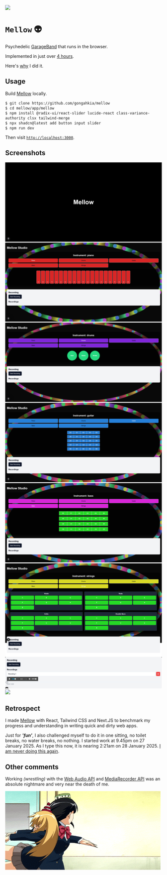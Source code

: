 [![](https://img.shields.io/badge/mellow_1.0.0-passing-green)](https://github.com/gongahkia/mellow/releases/tag/1.0.0) 

# `Mellow` 👽

Psychedelic [GarageBand](https://www.apple.com/sg/mac/garageband/) that runs in the browser.

Implemented in just over [4 hours](https://github.com/gongahkia/mellow/commit/27ff901b95517eae0281b593d0a7ffc768b8e244).

Here's [why](#retrospect) I did it.

## Usage

Build [Mellow](https://github.com/gongahkia/mellow) locally.

```console
$ git clone https://github.com/gongahkia/mellow
$ cd mellow/app/mellow
$ npm install @radix-ui/react-slider lucide-react class-variance-authority clsx tailwind-merge
$ npx shadcn@latest add button input slider
$ npm run dev
```

Then visit [`http://localhost:3000`](http://localhost:3000).

## Screenshots

![](./asset/reference/screenshot-1.png)
![](./asset/reference/screenshot-2.png)
![](./asset/reference/screenshot-3.png)
![](./asset/reference/screenshot-4.png)
![](./asset/reference/screenshot-5.png)
![](./asset/reference/screenshot-6.png)
![](./asset/reference/screenshot-7.png)
![](./asset/reference/screenshot-8.png)

## Retrospect

I made [Mellow](https://github.com/gongahkia/mellow) with React, Tailwind CSS and Next.JS to benchmark my progress and understanding in writing quick and dirty web apps.  

Just for ***'fun'***, I also challenged myself to do it in one sitting, no toilet breaks, no water breaks, no nothing. I started work at 9.45pm on 27 January 2025. As I type this now, it is nearing 2:21am on 28 January 2025. [I am never doing this again](https://i.imgflip.com/2ww4ky.png?a482496). 

## Other comments

Working *(wrestling)* with the [Web Audio API](https://developer.mozilla.org/en-US/docs/Web/API/Web_Audio_API) and [MediaRecorder API](https://developer.mozilla.org/en-US/docs/Web/API/MediaRecorder) was an absolute nightmare and very near the death of me. 

![](./asset/logo/me.gif)
